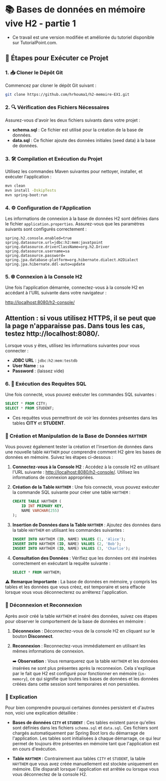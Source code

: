 # 📚 Bases de données en mémoire vive H2 - partie 1

- Ce travail est une version modifiée et améliorée du tutoriel disponible sur TutorialPoint.com.

## 🚀 Étapes pour Exécuter ce Projet

### 1. 📥 Cloner le Dépôt Git

Commencez par cloner le dépôt Git suivant :

```bash
git clone https://github.com/hrhouma1/h2-memoire-EX1.git
```

### 2. 🔍 Vérification des Fichiers Nécessaires

Assurez-vous d'avoir les deux fichiers suivants dans votre projet :

- **schema.sql** : Ce fichier est utilisé pour la création de la base de données.
- **data.sql** : Ce fichier ajoute des données initiales (seed data) à la base de données.

### 3. 🛠️ Compilation et Exécution du Projet

Utilisez les commandes Maven suivantes pour nettoyer, installer, et exécuter l'application :

```bash
mvn clean
mvn install -DskipTests
mvn spring-boot:run
```

### 4. ⚙️ Configuration de l'Application

Les informations de connexion à la base de données H2 sont définies dans le fichier `application.properties`. Assurez-vous que les paramètres suivants sont configurés correctement :

```properties
spring.h2.console.enabled=true
spring.datasource.url=jdbc:h2:mem:javatpoint
spring.datasource.driverClassName=org.h2.Driver
spring.datasource.username=sa
spring.datasource.password=
spring.jpa.database-platform=org.hibernate.dialect.H2Dialect
spring.jpa.hibernate.ddl-auto=update
```

### 5. 🌐 Connexion à la Console H2

Une fois l'application démarrée, connectez-vous à la console H2 en accédant à l'URL suivante dans votre navigateur :

[http://localhost:8080/h2-console/](http://localhost:8080/h2-console/)


## Attention : si vous utilisez HTTPS, il se peut que la page n'apparaisse pas. Dans tous les cas, testez http://localhost:8080/.


Lorsque vous y êtes, utilisez les informations suivantes pour vous connecter :

- **JDBC URL** : `jdbc:h2:mem:testdb`
- **User Name** : `sa`
- **Password** : (laissez vide)

### 6. 🔎 Exécution des Requêtes SQL

Une fois connecté, vous pouvez exécuter les commandes SQL suivantes :

```sql
SELECT * FROM CITY;
SELECT * FROM STUDENT;
```

- Ces requêtes vous permettront de voir les données présentes dans les tables **CITY** et **STUDENT**.


### 🎯 Création et Manipulation de la Base de Données `HAYTHEM`

Vous pouvez également tester la création et l'insertion de données dans une nouvelle table `HAYTHEM` pour comprendre comment H2 gère les bases de données en mémoire. Suivez les étapes ci-dessous :

1. **Connectez-vous à la Console H2** : Accédez à la console H2 en utilisant l'URL suivante : [http://localhost:8080/h2-console/](http://localhost:8080/h2-console/). Utilisez les informations de connexion appropriées.

2. **Création de la Table `HAYTHEM`** : Une fois connecté, vous pouvez exécuter la commande SQL suivante pour créer une table `HAYTHEM` :

   ```sql
   CREATE TABLE HAYTHEM (
       ID INT PRIMARY KEY,
       NAME VARCHAR(255)
   );
   ```

3. **Insertion de Données dans la Table `HAYTHEM`** : Ajoutez des données dans la table `HAYTHEM` en utilisant les commandes suivantes :

   ```sql
   INSERT INTO HAYTHEM (ID, NAME) VALUES (1, 'Alice');
   INSERT INTO HAYTHEM (ID, NAME) VALUES (2, 'Bob');
   INSERT INTO HAYTHEM (ID, NAME) VALUES (3, 'Charlie');
   ```

4. **Consultation des Données** : Vérifiez que les données ont été insérées correctement en exécutant la requête suivante :

   ```sql
   SELECT * FROM HAYTHEM;
   ```

⚠️ **Remarque Importante** : La base de données en mémoire, y compris les tables et les données que vous créez, est temporaire et sera effacée lorsque vous vous déconnecterez ou arrêterez l'application.

### 🔄 Déconnexion et Reconnexion

Après avoir créé la table `HAYTHEM` et inséré des données, suivez ces étapes pour observer le comportement de la base de données en mémoire :

1. **Déconnexion** : Déconnectez-vous de la console H2 en cliquant sur le bouton **Disconnect**.

2. **Reconnexion** : Reconnectez-vous immédiatement en utilisant les mêmes informations de connexion.

   ➡️ **Observation** : Vous remarquerez que la table `HAYTHEM` et les données insérées ne sont plus présentes après la reconnexion. Cela s'explique par le fait que H2 est configuré pour fonctionner en mémoire (`in-memory`), ce qui signifie que toutes les bases de données et les données créées dans cette session sont temporaires et non persistées.

### 📝 Explication

Pour bien comprendre pourquoi certaines données persistent et d'autres non, voici une explication détaillée :

- **Bases de données `CITY` et `STUDENT`** : Ces tables existent parce qu'elles sont définies dans les fichiers `schema.sql` et `data.sql`. Ces fichiers sont chargés automatiquement par Spring Boot lors du démarrage de l'application. Les tables sont initialisées à chaque démarrage, ce qui leur permet de toujours être présentes en mémoire tant que l'application est en cours d'exécution.

- **Table `HAYTHEM`** : Contrairement aux tables `CITY` et `STUDENT`, la table `HAYTHEM` que vous avez créée manuellement est stockée uniquement en mémoire. Elle disparaît lorsque l'application est arrêtée ou lorsque vous vous déconnectez de la console H2.





